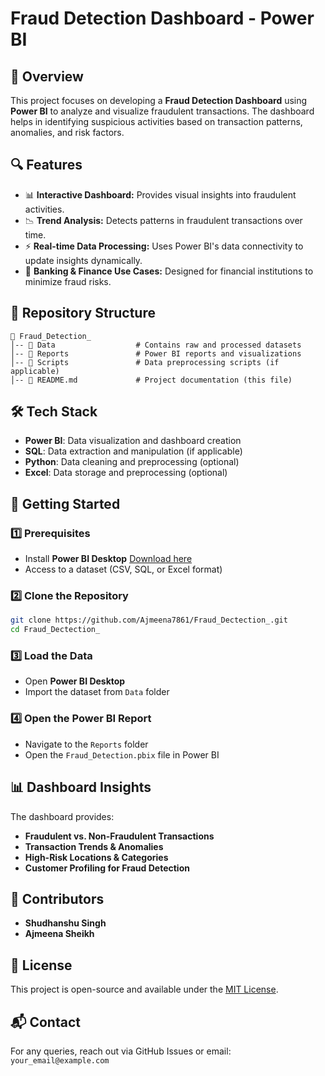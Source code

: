 # Fraud Detection Dashboard - Power BI

## 📌 Overview
This project focuses on developing a **Fraud Detection Dashboard** using **Power BI** to analyze and visualize fraudulent transactions. The dashboard helps in identifying suspicious activities based on transaction patterns, anomalies, and risk factors.

## 🔍 Features
- 📊 **Interactive Dashboard:** Provides visual insights into fraudulent activities.
- 📉 **Trend Analysis:** Detects patterns in fraudulent transactions over time.
- ⚡ **Real-time Data Processing:** Uses Power BI's data connectivity to update insights dynamically.
- 🏦 **Banking & Finance Use Cases:** Designed for financial institutions to minimize fraud risks.

## 📁 Repository Structure
```
📂 Fraud_Detection_
│-- 📂 Data                  # Contains raw and processed datasets
│-- 📂 Reports               # Power BI reports and visualizations
│-- 📂 Scripts               # Data preprocessing scripts (if applicable)
│-- 📄 README.md             # Project documentation (this file)
```

## 🛠️ Tech Stack
- **Power BI**: Data visualization and dashboard creation
- **SQL**: Data extraction and manipulation (if applicable)
- **Python**: Data cleaning and preprocessing (optional)
- **Excel**: Data storage and preprocessing (optional)

## 🚀 Getting Started
### 1️⃣ Prerequisites
- Install **Power BI Desktop** [Download here](https://powerbi.microsoft.com/)
- Access to a dataset (CSV, SQL, or Excel format)

### 2️⃣ Clone the Repository
```sh
git clone https://github.com/Ajmeena7861/Fraud_Dectection_.git
cd Fraud_Dectection_
```

### 3️⃣ Load the Data
- Open **Power BI Desktop**
- Import the dataset from `Data` folder

### 4️⃣ Open the Power BI Report
- Navigate to the `Reports` folder
- Open the `Fraud_Detection.pbix` file in Power BI

## 📊 Dashboard Insights
The dashboard provides:
- **Fraudulent vs. Non-Fraudulent Transactions**
- **Transaction Trends & Anomalies**
- **High-Risk Locations & Categories**
- **Customer Profiling for Fraud Detection**

## 🤝 Contributors
- **Shudhanshu Singh**
- **Ajmeena Sheikh**

## 📜 License
This project is open-source and available under the [MIT License](LICENSE).

## 📬 Contact
For any queries, reach out via GitHub Issues or email: `your_email@example.com`
